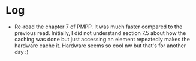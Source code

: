 # Log

- Re-read the chapter 7 of PMPP. It was much faster compared to the previous read. Initially, I did not understand section 7.5 about how the caching was done but just accessing an element repeatedly makes the hardware cache it. Hardware seems so cool nw but that's for another day :)

